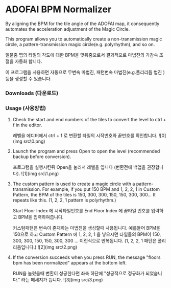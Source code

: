 # ADOFAI BPM Normalizer

By aligning the BPM for the tile angle of the ADOFAI map, it  consequently automates the acceleration adjustment of the Magic Circle.

This program allows you to automatically create a non-transmission magic circle, a pattern-transmission magic circle(e.g. polyrhythm), and so on.



얼불춤 맵의 타일의 각도에 대한 BPM을 맞춰줌으로서 결과적으로 마법진의 가감속 조절을 자동화 합니다.

이 프로그램을 사용하면 자동으로 무변속 마법진, 패턴변속 마법진(e.g.폴리리듬 법진 ) 등을 생성할 수 있습니다.



### Downloads (다운로드)

[windows]:https://github.com/noname0310/AdofaiBpmNormalizer/releases/download/1.0.0/AdofaiBpmNormalizerWin.zip	"windows"
[linux]: https://github.com/noname0310/AdofaiBpmNormalizer/releases/download/1.0.0/AdofaiBpmNormalizerLinux.zip	"linux"
[mac]: https://github.com/noname0310/AdofaiBpmNormalizer/releases/download/1.0.0/AdofaiBpmNormalizerOsx.app.zip	"mac"



### Usage (사용방법)

1. Check the start and end numbers of the tiles to convert the level to ctrl + f in the editor.

   레벨을 에디터에서 ctrl + f 로 변환할 타일의 시작번호와 끝번호를 확인합니다.
   ![0](img src\0.png)

   

2. Launch the program and press Open to open the level (recommended backup before conversion).

   프로그램을 실행시킨뒤 Open을 눌러서 레벨을 엽니다 (변환전에 백업을 권장합니다).
   ![1](img src\1.png)

   

3. The custom pattern is used to create a magic circle with a pattern-transmission. For example, if you put 150 BPM and 1, 2, 2, 1 in Custom  Pattern, the BPM of the tiles is 150, 300, 300, 150, 150, 300, 300... It repeats like this. (1, 2, 2, 1 pattern is polyrhythm.)

   Start Floor Index 에 시작타일번호를 End Floor Index 에 끝타일 번호를 입력하고 BPM을 입력하여줍니다.

   커스텀패턴은 변속이 존재하는 마법진을 생성할때 사용됩니다. 예를들어 BPM을 150으로 하고 Custom Pattern 에 1, 2, 2, 1 을 넣으시면 타일들의 BPM이 150, 300, 300, 150, 150, 300, 300 ... 이런식으로 반복됩니다. (1, 2, 2, 1 패턴은  폴리리듬입니다.)
   ![2](img src\2.png)

   

4. If the conversion succeeds when you press RUN, the message "floors bpm has been normalized" appears at the bottom left.

   RUN을 눌렀을때 변환이 성공한다면 좌측 하단에 "성공적으로 정규화가 되었습니다." 라는 메세지가 뜹니다.
   ![3](img src\3.png)